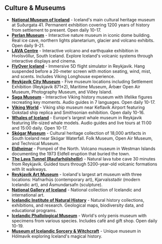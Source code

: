 ## Culture & Museums

- **<a href="https://www.thjodminjasafn.is/" target="_blank">National Museum of Iceland</a>** - Iceland's main cultural heritage museum at Suðurgata 41. Permanent exhibition covering 1200 years of history from settlement to present. Open daily 10-17.
- **<a href="https://perlan.is/" target="_blank">Perlan Museum</a>** - Interactive nature museum in iconic dome building. Real ice cave, northern lights planetarium, glacier and volcano exhibits. Open daily 9-21.
- **<a href="https://lavacentre.is/" target="_blank">LAVA Centre</a>** - Interactive volcano and earthquake exhibition in Hvolsvöllur, South Iceland. Explore Iceland's volcanic systems through interactive displays and cinema.
- **<a href="https://www.flyovericeland.com/" target="_blank">FlyOver Iceland</a>** - Immersive 5D flight simulator in Reykjavik. Hang suspended before a 20-meter screen with motion seating, wind, mist, and scents. Includes Viking Longhouse experience.
- **<a href="https://borgarsogusafn.is/en" target="_blank">Reykjavík City Museum</a>** - Five museum locations including Settlement Exhibition (Reykjavik 871±2), Maritime Museum, Árbær Open Air Museum, Photography Museum, and Viðey Island.
- **<a href="https://www.sagamuseum.is" target="_blank">Saga Museum</a>** - Interactive Viking history museum with lifelike figures recreating key moments. Audio guides in 7 languages. Open daily 10-17.
- **<a href="https://www.vikingworld.is/" target="_blank">Viking World</a>** - Viking ship museum near Keflavík Airport featuring Gokstad ship replica and Smithsonian exhibition. Open daily 10-16.
- **<a href="https://www.whalesoficeland.is/" target="_blank">Whales of Iceland</a>** - Europe's largest whale museum in Reykjavik featuring life-sized whale models. Audio guides and live tours at 11:00 and 15:00 daily. Open 10-17.
- **<a href="https://www.skogasafn.is/" target="_blank">Skógar Museum</a>** - Cultural heritage collection of 18,000 artifacts in South Iceland near Skógar Waterfall. Folk Museum, Open Air Museum, and Technical Museum.
- **<a href="https://www.eldheimar.is/" target="_blank">Eldheimar</a>** - Pompeii of the North. Volcano museum in Westman Islands documenting the 1973 Eldfell eruption that buried the town.
- **<a href="https://www.thelavatunnel.is" target="_blank">The Lava Tunnel (Raufarhólshellir)</a>** - Natural lava tube cave 30 minutes from Reykjavik. Guided tours through 5200-year-old volcanic formations with lit walkways.
- **<a href="https://listasafnreykjavikur.is/en" target="_blank">Reykjavík Art Museum</a>** - Iceland's largest art museum with three locations: Hafnarhús (contemporary art), Kjarvalsstaðir (modern Icelandic art), and Ásmundarsafn (sculpture).
- **<a href="https://en.listasafn.is" target="_blank">National Gallery of Iceland</a>** - National collection of Icelandic and international art.
- **<a href="https://www.natt.is/is" target="_blank">Icelandic Institute of Natural History</a>** - Natural history collections, exhibitions, and research. Geological maps, biodiversity data, and educational programs.
- **<a href="https://www.phallus.is/" target="_blank">Icelandic Phallological Museum</a>** - World's only penis museum with specimens from various species. Includes café and gift shop. Open daily 10-19.
- **<a href="https://www.museumofsorceryandwitchcraft.is" target="_blank">Museum of Icelandic Sorcery & Witchcraft</a>** - Unique museum in Hólmavík exploring Iceland's magical history.

